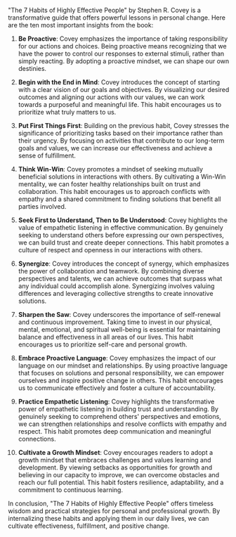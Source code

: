 "The 7 Habits of Highly Effective People" by Stephen R. Covey is a transformative guide that offers powerful lessons in personal change. Here are the ten most important insights from the book:

1. **Be Proactive**: Covey emphasizes the importance of taking responsibility for our actions and choices. Being proactive means recognizing that we have the power to control our responses to external stimuli, rather than simply reacting. By adopting a proactive mindset, we can shape our own destinies.

2. **Begin with the End in Mind**: Covey introduces the concept of starting with a clear vision of our goals and objectives. By visualizing our desired outcomes and aligning our actions with our values, we can work towards a purposeful and meaningful life. This habit encourages us to prioritize what truly matters to us.

3. **Put First Things First**: Building on the previous habit, Covey stresses the significance of prioritizing tasks based on their importance rather than their urgency. By focusing on activities that contribute to our long-term goals and values, we can increase our effectiveness and achieve a sense of fulfillment.

4. **Think Win-Win**: Covey promotes a mindset of seeking mutually beneficial solutions in interactions with others. By cultivating a Win-Win mentality, we can foster healthy relationships built on trust and collaboration. This habit encourages us to approach conflicts with empathy and a shared commitment to finding solutions that benefit all parties involved.

5. **Seek First to Understand, Then to Be Understood**: Covey highlights the value of empathetic listening in effective communication. By genuinely seeking to understand others before expressing our own perspectives, we can build trust and create deeper connections. This habit promotes a culture of respect and openness in our interactions with others.

6. **Synergize**: Covey introduces the concept of synergy, which emphasizes the power of collaboration and teamwork. By combining diverse perspectives and talents, we can achieve outcomes that surpass what any individual could accomplish alone. Synergizing involves valuing differences and leveraging collective strengths to create innovative solutions.

7. **Sharpen the Saw**: Covey underscores the importance of self-renewal and continuous improvement. Taking time to invest in our physical, mental, emotional, and spiritual well-being is essential for maintaining balance and effectiveness in all areas of our lives. This habit encourages us to prioritize self-care and personal growth.

8. **Embrace Proactive Language**: Covey emphasizes the impact of our language on our mindset and relationships. By using proactive language that focuses on solutions and personal responsibility, we can empower ourselves and inspire positive change in others. This habit encourages us to communicate effectively and foster a culture of accountability.

9. **Practice Empathetic Listening**: Covey highlights the transformative power of empathetic listening in building trust and understanding. By genuinely seeking to comprehend others' perspectives and emotions, we can strengthen relationships and resolve conflicts with empathy and respect. This habit promotes deep communication and meaningful connections.

10. **Cultivate a Growth Mindset**: Covey encourages readers to adopt a growth mindset that embraces challenges and values learning and development. By viewing setbacks as opportunities for growth and believing in our capacity to improve, we can overcome obstacles and reach our full potential. This habit fosters resilience, adaptability, and a commitment to continuous learning.

In conclusion, "The 7 Habits of Highly Effective People" offers timeless wisdom and practical strategies for personal and professional growth. By internalizing these habits and applying them in our daily lives, we can cultivate effectiveness, fulfillment, and positive change.